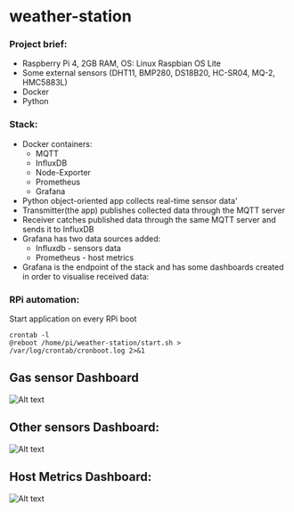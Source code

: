 # weather-station

### Project brief:
  - Raspberry Pi 4, 2GB RAM, OS: Linux Raspbian OS Lite
  - Some external sensors (DHT11, BMP280, DS18B20, HC-SR04, MQ-2, HMC5883L)
  - Docker
  - Python
 
### Stack:
  - Docker containers:
    - MQTT
    - InfluxDB
    - Node-Exporter
    - Prometheus
    - Grafana
  - Python object-oriented app collects real-time sensor data'
  - Transmitter(the app) publishes collected data through the MQTT server
  - Receiver catches published data through the same MQTT server and sends it to InfluxDB
  - Grafana has two data sources added:
    - Influxdb - sensors data
    - Prometheus - host metrics
  - Grafana is the endpoint of the stack and has some dashboards created in order to visualise received data:

### RPi automation:
Start application on every RPi boot  
```
crontab -l
@reboot /home/pi/weather-station/start.sh > /var/log/crontab/cronboot.log 2>&1
```

## Gas sensor Dashboard
![Alt text](/readme-files/gas-sensor-grafana-timelapse.gif?raw=true "CH4 / CO / CO2")
## Other sensors Dashboard:
![Alt text](/readme-files/diagnostics-grafana-timelapse.gif?raw=true "Grafana dashboard timelapse chart - sensors.")
## Host Metrics Dashboard:
![Alt text](/readme-files/sensors-grafana-timelapse.gif?raw=true "Grafana dashboard timelapse chart - Raspberry Pi Diagnostic info")
